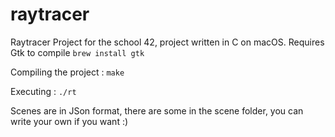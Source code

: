 # raytracer
Raytracer Project for the school 42, project written in C on macOS.
Requires Gtk to compile
```brew install gtk```

Compiling the project : 
```make```

Executing :
```./rt```

Scenes are in JSon format, there are some in the scene folder, you can write your own if you want :)
